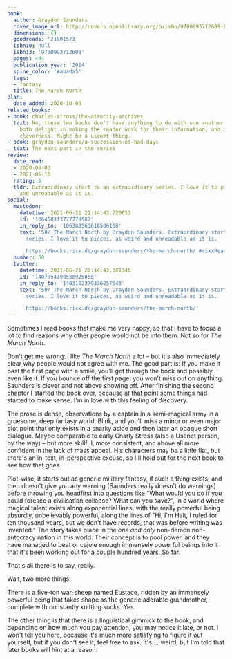 ```yaml
---
book:
  author: Graydon Saunders
  cover_image_url: http://covers.openlibrary.org/b/isbn/9780993712609-L.jpg
  dimensions: {}
  goodreads: '21801573'
  isbn10: null
  isbn13: '9780993712609'
  pages: 444
  publication_year: '2014'
  spine_color: '#abada5'
  tags:
  - fantasy
  title: The March North
plan:
  date_added: 2020-10-08
related_books:
- book: charles-stross/the-atrocity-archives
  text: No, these two books don't have anything to do with one another. Except that
    both delight in making the reader work for their information, and in their own
    cleverness. Might be a usenet thing.
- book: graydon-saunders/a-succession-of-bad-days
  text: The next part in the series
review:
  date_read:
  - 2020-08-03
  - 2021-05-16
  rating: 5
  tldr: Extraordinary start to an extraordinary series. I love it to pieces, as weird
    and unreadable as it is.
social:
  mastodon:
    datetime: 2021-06-21 21:14:43.720813
    id: '106450313777779582'
    in_reply_to: '106388563618506168'
    text: '50/ The March North by Graydon Saunders. Extraordinary start to an extraordinary
      series. I love it to pieces, as weird and unreadable as it is.

      https://books.rixx.de/graydon-saunders/the-march-north/ #rixxReads'
  number: 50
  twitter:
    datetime: 2021-06-21 21:14:43.381340
    id: '1407054390586925058'
    in_reply_to: '1403102379336257543'
    text: '50/ The March North by Graydon Saunders. Extraordinary start to an extraordinary
      series. I love it to pieces, as weird and unreadable as it is.

      https://books.rixx.de/graydon-saunders/the-march-north/'
---
```


Sometimes I read books that make me very happy, so that I have to focus a lot to find reasons why other people would
not be into them. Not so for *The March North*.

Don't get me wrong: I like *The March North* a lot – but it's also immediately clear why people would not agree with me.
The good part is: If you make it past the first page with a smile, you'll get through the book and possibly even like
it. If you bounce off the first page, you won't miss out on anything. Saunders is clever and not above showing off.
After finishing the second chapter I started the book over, because at that point some things had started to make sense.
I'm in love with this feeling of discovery.

The prose is dense, observations by a captain in a semi-magical army in a gruesome, deep fantasy world. Blink, and
you'll miss a minor or even major plot point that only exists in a snarky aside and then later an opaque short dialogue.
Maybe comparable to early Charly Stross (also a Usenet person, by the way) – but more skillful, more consistent, and
above all more confident in the lack of mass appeal. His characters may be a little flat, but there's an in-text,
in-perspective excuse, so I'll hold out for the next book to see how that goes.

Plot-wise, it starts out as generic military fantasy, if such a thing exists, and then doesn't give you any warning
(Saunders really doesn't do warnings) before throwing you headfirst into questions like "What would you do if you could
foresee a civilisation collapse? What can you save?", in a world where magical talent exists along exponential lines,
with the really powerful being absurdly, unbelievably powerful, along the lines of "Hi, I'm Halt, I ruled for ten
thousand years, but we don't have records, that was before writing was invented." The story takes place in the *one and
only* non-demon non-autocracy nation in this world. Their concept is to pool power, and they have managed to beat or
cajole enough immensely powerful beings into it that it's been working out for a couple hundred years. So far.

That's all there is to say, really.

Wait, two more things:

There is a five-ton war-sheep named Eustace, ridden by an immensely powerful being that takes shape as the generic
adorable grandmother, complete with constantly knitting socks. Yes.

The other thing is that there is a linguistical gimmick to the book, and depending on how much you pay attention, you
may notice it late, or not. I won't tell you here, because it's much more satisfying to figure it out yourself, but if
you don't see it, feel free to ask. It's … weird, but I'm told that later books will hint at a reason.
